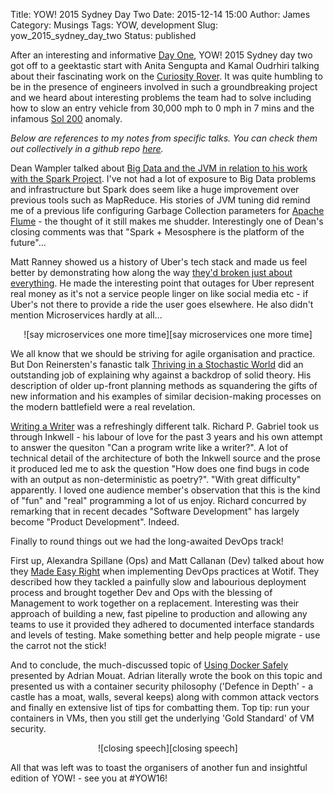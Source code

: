 Title: YOW! 2015 Sydney Day Two 
Date: 2015-12-14 15:00
Author: James 
Category: Musings 
Tags: YOW, development
Slug: yow_2015_sydney_day_two
Status: published

After an interesting and informative [Day One][yow 2015 day one], YOW! 2015 Sydney day two got off to a geektastic start with Anita Sengupta and Kamal Oudrhiri talking about their fascinating work on the [Curiosity Rover][Curiosity Rover]. It was quite humbling to be in the presence of engineers involved in such a groundbreaking project and we heard about interesting problems the team had to solve including how to slow an entry vehicle from 30,000 mph to 0 mph in 7 mins and the infamous [Sol 200][Sol 200] anomaly.

<!--more-->

_Below are references to my notes from specific talks. You can check them out collectively in a github repo [here][notes]._

Dean Wampler talked about [Big Data and the JVM in relation to his work with the Spark Project][Scala and the JVM as a Big Data Platform: Lessons from the Spark Project]. I've not had a lot of exposure to Big Data problems and infrastructure but Spark does seem like a huge improvement over previous tools such as MapReduce. His stories of JVM tuning did remind me of a previous life configuring Garbage Collection parameters for [Apache Flume][flume example plugins] - the thought of it still makes me shudder. Interestingly one of Dean's closing comments was that "Spark + Mesosphere is the platform of the future"...

Matt Ranney showed us a history of Uber's tech stack and made us feel better by demonstrating how along the way [they'd broken just about everything][Desiging for Failure: Scaling Uber's Backend by Breaking Everything]. He made the interesting point that outages for Uber represent real money as it's not a service people linger on like social media etc - if Uber's not there to provide a ride the user goes elsewhere. He also didn't mention Microservices hardly at all...

<center>![say microservices one more time][say microservices one more time]</center>

We all know that we should be striving for agile organisation and practice. But Don Reinersten's fanastic talk [Thriving in a Stochastic World][Thriving in a Stochastic World] did an outstanding job of explaining why against a backdrop of solid theory. His description of older up-front planning methods as squandering the gifts of new information and his examples of similar decision-making processes on the modern battlefield were a real revelation. 

[Writing a Writer][Writing a Writer] was a refreshingly different talk. Richard P. Gabriel took us through Inkwell - his labour of love for the past 3 years and his own attempt to answer the quesiton "Can a program write like a writer?". A lot of technical detail of the architecture of both the Inkwell source and the prose it produced led me to ask the question "How does one find bugs in code with an output as non-deterministic as poetry?". "With great difficulty" apparently. I loved one audience member's observation that this is the kind of "fun" and "real" programming a lot of us enjoy. Richard concurred by remarking that in recent decades "Software Development" has largely become "Product Development". Indeed.

Finally to round things out we had the long-awaited DevOps track!

First up, Alexandra Spillane (Ops) and Matt Callanan (Dev) talked about how they [Made Easy Right][DevOps at Wotif - Making Easy Right] when implementing DevOps practices at Wotif. They described how they tackled a painfully slow and labourious deployment process and brought together Dev and Ops with the blessing of Management to work together on a replacement. Interesting was their approach of building a new, fast pipeline to production and allowing any teams to use it provided they adhered to documented interface standards and levels of testing. Make something better and help people migrate - use the carrot not the stick!

And to conclude, the much-discussed topic of [Using Docker Safely][Using Docker Safely] presented by Adrian Mouat. Adrian literally wrote the book on this topic and presented us with a container security philosophy ('Defence in Depth' - a castle has a moat, walls, several keeps) along with common attack vectors and finally en extensive list of tips for combatting them. Top tip: run your containers in VMs, then you still get the underlying 'Gold Standard' of VM security.

<center>![closing speech][closing speech]</center>

All that was left was to toast the organisers of another fun and insightful edition of YOW! - see you at #YOW16!

[yow 2015 day one]: /yow_2015_sydney_day_one
[notes]:https://github.com/amorphic/yow_2015
[Engineering and Exploring the Red Planet]: https://github.com/amorphic/yow_2015/blob/master/engineering_and_exploring_the_red_planet.md
[Scala and the JVM as a Big Data Platform: Lessons from the Spark Project]: https://github.com/amorphic/yow_2015/blob/master/lessons_from_the_spark_project.md
[Desiging for Failure: Scaling Uber's Backend by Breaking Everything]: https://github.com/amorphic/yow_2015/blob/master/scaling_uber_by_breaking_everything.md
[Thriving in a Stochastic World]: https://github.com/amorphic/yow_2015/blob/master/thriving_in_a_stochastic_world.md
[Writing a Writer]: https://github.com/amorphic/yow_2015/blob/master/writing_a_writer.md
[DevOps at Wotif - Making Easy Right]: https://github.com/amorphic/yow_2015/blob/master/devops_at_wotif.md
[Using Docker Safely]: https://github.com/amorphic/yow_2015/blob/master/using_docker_safely.md
[Curiosity Rover]: http://mars.nasa.gov/msl/
[Sol 200]: http://llis.nasa.gov/lesson/11201 
[flume example plugins]: /installing-flume-0-9-4-example-plugins
[say microservices one more time]: https://farm6.staticflickr.com/5718/23736946965_e2c9425f67_z.jpg 
[closing speech]: https://farm6.staticflickr.com/5676/23629304412_81056eb80a_z.jpg 
